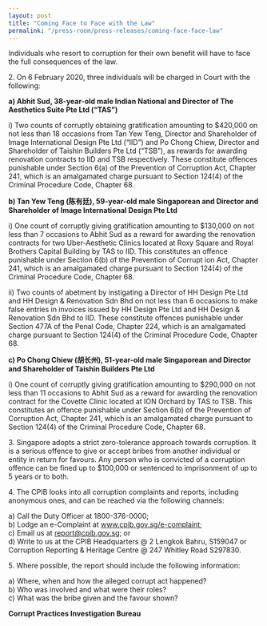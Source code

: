 ```yaml
---
layout: post
title: "Coming Face to Face with the Law"
permalink: "/press-room/press-releases/coming-face-face-law"
---
```

Individuals who resort to corruption for their own benefit will have to face the full consequences of the law. 

2\.          On 6 February 2020, three individuals will be charged in Court with the following: 

**a)    Abhit Sud, 38-year-old male Indian National and Director of The Aesthetics Suite Pte Ltd (“TAS”)**

i)    Two counts of corruptly obtaining gratification amounting to $420,000 on not less than 18 occasions from Tan Yew Teng, Director and Shareholder of Image International Design Pte Ltd (“IID”) and Po Chong Chiew, Director and Shareholder of Taishin Builders Pte Ltd (“TSB”), as rewards for awarding renovation contracts to IID and TSB respectively. These constitute offences punishable under Section 6(a) of the Prevention of Corruption Act, Chapter 241, which is an amalgamated charge pursuant to Section 124(4) of the Criminal Procedure Code, Chapter 68.

**b)    Tan Yew Teng (陈有廷), 59-year-old male Singaporean and Director and Shareholder of Image International Design Pte Ltd**

i)    One count of corruptly giving gratification amounting to $130,000 on not less than 7 occasions to Abhit Sud as a reward for awarding the renovation contracts for two Uber-Aesthetic Clinics located at Roxy Square and Royal Brothers Capital Building by TAS to IID. This constitutes an offence punishable under Section 6(b) of the Prevention of Corrupt ion Act, Chapter 241, which is an amalgamated charge pursuant to Section 124(4) of the Criminal Procedure Code, Chapter 68.

ii)    Two counts of abetment by instigating a Director of HH Design Pte Ltd and HH Design & Renovation Sdn Bhd on not less than 6 occasions to make false entries in invoices issued by HH Design Pte Ltd and HH Design & Renovation Sdn Bhd to IID. These constitute offences punishable under Section 477A of the Penal Code, Chapter 224, which is an amalgamated charge pursuant to Section 124(4) of the Criminal Procedure Code, Chapter 68.

**c)    Po Chong Chiew (胡长州), 51-year-old male Singaporean and Director and Shareholder of Taishin Builders Pte Ltd**

i)    One count of corruptly giving gratification amounting to $290,000 on not less than 11 occasions to Abhit Sud as a reward for awarding the renovation contract for the Covette Clinic located at ION Orchard by TAS to TSB. This constitutes an offence punishable under Section 6(b) of the Prevention of Corruption Act, Chapter 241, which is an amalgamated charge pursuant to Section 124(4) of the Criminal Procedure Code, Chapter 68.

3\.         Singapore adopts a strict zero-tolerance approach towards corruption. It is a serious offence to give or accept bribes from another individual or entity in return for favours. Any person who is convicted of a corruption offence can be fined up to $100,000 or sentenced to imprisonment of up to 5 years or to both.

4\.         The CPIB looks into all corruption complaints and reports, including anonymous ones, and can be reached via the following channels:

a) Call the Duty Officer at 1800-376-0000;<br />
b) Lodge an e-Complaint at <a href="https://www.cpib.gov.sg/e-complaint"><span style="color: #0066cc;">www.cpib.gov.sg/e-complaint</span></a>;<br />
c) Email us at <a class="spamspan" href="mailto:report@cpib.gov.sg">report@cpib.gov.sg</a>; or<br />
d) Write to us at the CPIB Headquarters @ 2 Lengkok Bahru, S159047 or Corruption Reporting & Heritage Centre @ 247 Whitley Road S297830.

5\.        Where possible, the report should include the following information:

a) Where, when and how the alleged corrupt act happened?<br />
b) Who was involved and what were their roles?<br />
c) What was the bribe given and the favour shown?

**Corrupt Practices Investigation Bureau**
